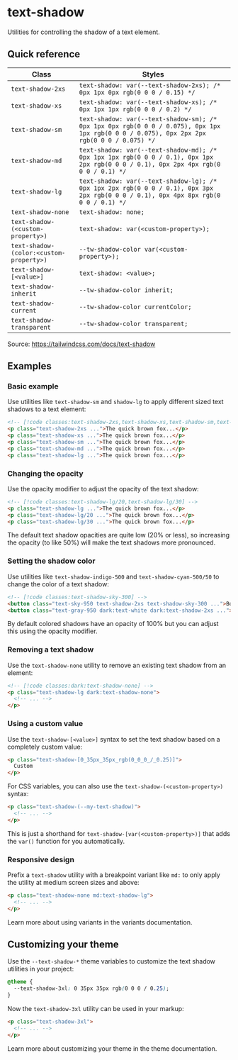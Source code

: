 # text-shadow

Utilities for controlling the shadow of a text element.

## Quick reference

| Class | Styles |
|---|---|
| `text-shadow-2xs` | `text-shadow: var(--text-shadow-2xs); /* 0px 1px 0px rgb(0 0 0 / 0.15) */` |
| `text-shadow-xs` | `text-shadow: var(--text-shadow-xs); /* 0px 1px 1px rgb(0 0 0 / 0.2) */` |
| `text-shadow-sm` | `text-shadow: var(--text-shadow-sm); /* 0px 1px 0px rgb(0 0 0 / 0.075), 0px 1px 1px rgb(0 0 0 / 0.075), 0px 2px 2px rgb(0 0 0 / 0.075) */` |
| `text-shadow-md` | `text-shadow: var(--text-shadow-md); /* 0px 1px 1px rgb(0 0 0 / 0.1), 0px 1px 2px rgb(0 0 0 / 0.1), 0px 2px 4px rgb(0 0 0 / 0.1) */` |
| `text-shadow-lg` | `text-shadow: var(--text-shadow-lg); /* 0px 1px 2px rgb(0 0 0 / 0.1), 0px 3px 2px rgb(0 0 0 / 0.1), 0px 4px 8px rgb(0 0 0 / 0.1) */` |
| `text-shadow-none` | `text-shadow: none;` |
| `text-shadow-(<custom-property>)` | `text-shadow: var(<custom-property>);` |
| `text-shadow-(color:<custom-property>)` | `--tw-shadow-color var(<custom-property>);` |
| `text-shadow-[<value>]` | `text-shadow: <value>;` |
| `text-shadow-inherit` | `--tw-shadow-color inherit;` |
| `text-shadow-current` | `--tw-shadow-color currentColor;` |
| `text-shadow-transparent` | `--tw-shadow-color transparent;` |

Source: https://tailwindcss.com/docs/text-shadow

## Examples

### Basic example

Use utilities like `text-shadow-sm` and `shadow-lg` to apply different sized text shadows to a text element:

```html
<!-- [!code classes:text-shadow-2xs,text-shadow-xs,text-shadow-sm,text-shadow-md,text-shadow-lg,text-shadow-xl] -->
<p class="text-shadow-2xs ...">The quick brown fox...</p>
<p class="text-shadow-xs ...">The quick brown fox...</p>
<p class="text-shadow-sm ...">The quick brown fox...</p>
<p class="text-shadow-md ...">The quick brown fox...</p>
<p class="text-shadow-lg ...">The quick brown fox...</p>
```

### Changing the opacity

Use the opacity modifier to adjust the opacity of the text shadow:

```html
<!-- [!code classes:text-shadow-lg/20,text-shadow-lg/30] -->
<p class="text-shadow-lg ...">The quick brown fox...</p>
<p class="text-shadow-lg/20 ...">The quick brown fox...</p>
<p class="text-shadow-lg/30 ...">The quick brown fox...</p>
```

The default text shadow opacities are quite low (20% or less), so increasing the opacity (to like 50%) will make the text shadows more pronounced.

### Setting the shadow color

Use utilities like `text-shadow-indigo-500` and `text-shadow-cyan-500/50` to change the color of a text shadow:

```html
<!-- [!code classes:text-shadow-sky-300] -->
<button class="text-sky-950 text-shadow-2xs text-shadow-sky-300 ...">Book a demo</button>
<button class="text-gray-950 dark:text-white dark:text-shadow-2xs ...">See pricing</button>
```

By default colored shadows have an opacity of 100% but you can adjust this using the opacity modifier.

### Removing a text shadow

Use the `text-shadow-none` utility to remove an existing text shadow from an element:

```html
<!-- [!code classes:dark:text-shadow-none] -->
<p class="text-shadow-lg dark:text-shadow-none">
  <!-- ... -->
</p>
```

### Using a custom value

Use the `text-shadow-[<value>]` syntax to set the text shadow based on a completely custom value:

```html
<p class="text-shadow-[0_35px_35px_rgb(0_0_0_/_0.25)]">
  Custom
</p>
```

For CSS variables, you can also use the `text-shadow-(<custom-property>)` syntax:

```html
<p class="text-shadow-(--my-text-shadow)">
  <!-- ... -->
</p>
```

This is just a shorthand for `text-shadow-[var(<custom-property>)]` that adds the `var()` function for you automatically.

### Responsive design

Prefix a `text-shadow` utility with a breakpoint variant like `md:` to only apply the utility at medium screen sizes and above:

```html
<p class="text-shadow-none md:text-shadow-lg">
  <!-- ... -->
</p>
```

Learn more about using variants in the variants documentation.

## Customizing your theme

Use the `--text-shadow-*` theme variables to customize the text shadow utilities in your project:

```css
@theme {
  --text-shadow-3xl: 0 35px 35px rgb(0 0 0 / 0.25);
}
```

Now the `text-shadow-3xl` utility can be used in your markup:

```html
<p class="text-shadow-3xl">
  <!-- ... -->
</p>
```

Learn more about customizing your theme in the theme documentation.
